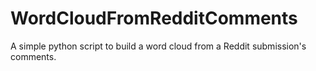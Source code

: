 # WordCloudFromRedditComments
A simple python script to build a word cloud from a Reddit submission's comments.
